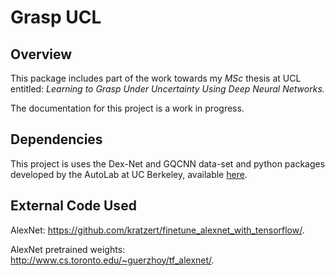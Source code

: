 Grasp UCL
===

## Overview
This package includes part of the work towards my _MSc_ thesis at UCL entitled: _Learning to Grasp Under Uncertainty Using Deep Neural Networks._ 

The documentation for this project is a work in progress. 

## Dependencies
This project is uses the Dex-Net and GQCNN data-set and python packages developed by the AutoLab at UC Berkeley, available [here](https://berkeleyautomation.github.io/dex-net/#dexnet_2).  

## External Code Used
AlexNet: <https://github.com/kratzert/finetune_alexnet_with_tensorflow/>. 

AlexNet pretrained weights: <http://www.cs.toronto.edu/~guerzhoy/tf_alexnet/>.